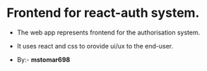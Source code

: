 # Frontend for react-auth system.

* The web app represents frontend for the authorisation
system.

* It uses react and css to orovide ui/ux to the end-user.

- By:- **mstomar698**
